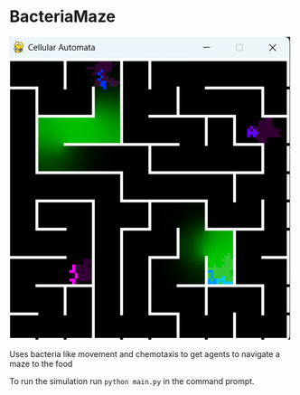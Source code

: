 # BacteriaMaze

![1743793162601](image/README/1743793162601.png)

Uses bacteria like movement and chemotaxis to get agents to navigate a maze to the food

To run the simulation run `python main.py` in the command prompt.
